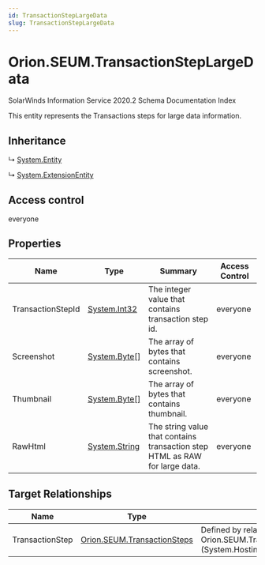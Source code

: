 ```yaml
---
id: TransactionStepLargeData
slug: TransactionStepLargeData
---
```


# Orion.SEUM.TransactionStepLargeData

SolarWinds Information Service 2020.2 Schema Documentation Index

This entity represents the Transactions steps for large data information.

## Inheritance

↳ [System.Entity](./../System/Entity)

↳ [System.ExtensionEntity](./../System/ExtensionEntity)

## Access control

everyone

## Properties

| Name | Type | Summary | Access Control |
| ------ | ------ | ------ | ------ |
| TransactionStepId | [System.Int32](https://docs.microsoft.com/en-us/dotnet/api/system.int32) | The integer value that contains transaction step id. | everyone |
| Screenshot | [System.Byte[]](https://docs.microsoft.com/en-us/dotnet/api/system.byte) | The array of bytes that contains screenshot. | everyone |
| Thumbnail | [System.Byte[]](https://docs.microsoft.com/en-us/dotnet/api/system.byte) | The array of bytes that contains thumbnail. | everyone |
| RawHtml | [System.String](https://docs.microsoft.com/en-us/dotnet/api/system.string) | The string value that contains transaction step HTML as RAW for large data. | everyone |

## Target Relationships

| Name | Type | Notes |
| ------ | ------ | ------ |
| TransactionStep | [Orion.SEUM.TransactionSteps](./../Orion.SEUM/TransactionSteps) | Defined by relationship Orion.SEUM.TransactionStepHostsLargeData (System.Hosting) |

